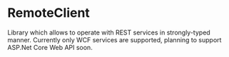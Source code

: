 # RemoteClient
Library which allows to operate with REST services in strongly-typed manner.
Currently only WCF services are supported, planning to support ASP.Net Core Web API soon.
